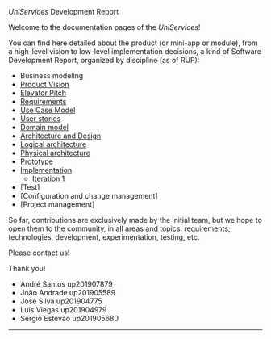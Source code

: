 _UniServices_ Development Report

Welcome to the documentation pages of the _UniServices_!

You can find here detailed about the product (or mini-app or module), from a high-level vision to low-level implementation decisions, a kind of Software Development Report, organized by discipline (as of RUP):

- Business modeling
- [Product Vision](https://github.com/LEIC-ES-2021-22/3LEIC06T1/blob/main/docs/ProductVision.md)
- [Elevator Pitch](https://github.com/LEIC-ES-2021-22/3LEIC06T1/blob/main/docs/ElevatorPitch.md)
- [Requirements](https://github.com/LEIC-ES-2021-22/3LEIC06T1/blob/main/docs/Requirements.md)
- [Use Case Model](https://github.com/LEIC-ES-2021-22/3LEIC06T1/blob/main/docs/Requirements.md)
- [User stories](https://github.com/LEIC-ES-2021-22/3LEIC06T1/issues)
- [Domain model](https://github.com/LEIC-ES-2021-22/3LEIC06T1/blob/main/docs/Requirements.md)
- [Architecture and Design](https://github.com/LEIC-ES-2021-22/3LEIC06T1/blob/main/docs/ArchitectureAndDesign.md)
- [Logical architecture](https://github.com/LEIC-ES-2021-22/3LEIC06T1/blob/main/docs/ArchitectureAndDesign.md)
- [Physical architecture](https://github.com/LEIC-ES-2021-22/3LEIC06T1/blob/main/docs/ArchitectureAndDesign.md)
- [Prototype](https://github.com/LEIC-ES-2021-22/3LEIC06T1/tree/main/src)
- [Implementation](https://github.com/LEIC-ES-2021-22/3LEIC06T1/tree/main/docs/IterationLogs)
  - [Iteration 1](https://github.com/LEIC-ES-2021-22/3LEIC06T1/blob/main/docs/IterationLogs/Iteration1.md)
- [Test]
- [Configuration and change management]
- [Project management]

So far, contributions are exclusively made by the initial team, but we hope to open them to the community, in all areas and topics: requirements, technologies, development, experimentation, testing, etc.

Please contact us!

Thank you!

- André Santos up201907879
- João Andrade up201905589
- José Silva up201904775
- Luís Viegas up201904979
- Sérgio Estêvão up201905680

---

